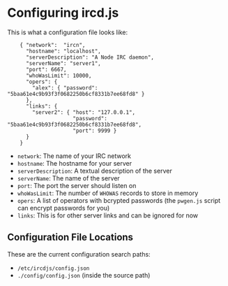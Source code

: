 # Configuring ircd.js

This is what a configuration file looks like:

        { "network":  "ircn",
          "hostname": "localhost",
          "serverDescription": "A Node IRC daemon",
          "serverName": "server1",
          "port": 6667,
          "whoWasLimit": 10000,
          "opers": {
            "alex": { "password": "5baa61e4c9b93f3f0682250b6cf8331b7ee68fd8" }
          },
          "links": {
            "server2": { "host": "127.0.0.1",
                         "password": "5baa61e4c9b93f3f0682250b6cf8331b7ee68fd8",
                         "port": 9999 }
          }
        }

* `network`: The name of your IRC network
* `hostname`: The hostname for your server
* `serverDescription`: A textual description of the server
* `serverName`: The name of the server
* `port`: The port the server should listen on
* `whoWasLimit`: The number of `WHOWAS` records to store in memory
* `opers`: A list of operators with bcrypted passwords (the `pwgen.js` script can encrypt passwords for you)
* `links`: This is for other server links and can be ignored for now

## Configuration File Locations

These are the current configuration search paths:

* `/etc/ircdjs/config.json`
* `./config/config.json` (inside the source path)

